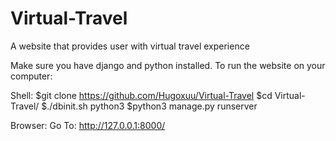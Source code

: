 # Virtual-Travel
A website that provides user with virtual travel experience

Make sure you have django and python installed.
To run the website on your computer: 

Shell:
$git clone https://github.com/Hugoxuu/Virtual-Travel
$cd Virtual-Travel/
$./dbinit.sh python3
$python3 manage.py runserver

Browser:
Go To: http://127.0.0.1:8000/
